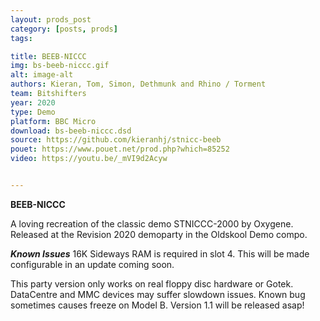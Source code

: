 ```yaml
---
layout: prods_post
category: [posts, prods]
tags: 

title: BEEB-NICCC
img: bs-beeb-niccc.gif
alt: image-alt
authors: Kieran, Tom, Simon, Dethmunk and Rhino / Torment
team: Bitshifters
year: 2020
type: Demo
platform: BBC Micro
download: bs-beeb-niccc.dsd
source: https://github.com/kieranhj/stnicc-beeb
pouet: https://www.pouet.net/prod.php?which=85252
video: https://youtu.be/_mVI9d2Acyw


---
```


**BEEB-NICCC**

A loving recreation of the classic demo STNICCC-2000 by Oxygene. Released at the Revision 2020 demoparty in the Oldskool Demo compo.

***Known Issues***
16K Sideways RAM is required in slot 4. This will be made configurable in an update coming soon.

This party version only works on real floppy disc hardware or Gotek. DataCentre and MMC devices may suffer slowdown issues. Known bug sometimes causes freeze on Model B. Version 1.1 will be released asap!
